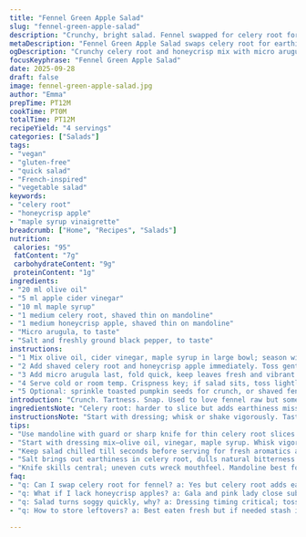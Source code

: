 ```yaml
---
title: "Fennel Green Apple Salad"
slug: "fennel-green-apple-salad"
description: "Crunchy, bright salad. Fennel swapped for celery root for earthier tone. Apple variation to granny smith-tartness tweaked with honeycrisp for balance. Dressing adjusted with 20 ml olive oil, 5 ml apple cider vinegar, 10 ml maple syrup. Simple salad that relies on crisp textures and sharp-sweet contrasts, good for light starters or side. Tossing and seasoning key; prevents sogginess. Pea shoots substituted with micro arugula for slight peppery bite and color pop. Quick prep, focus on knife skills and dressing harmony. No nuts, no gluten, vegan, allergen-friendly, easy to swap ingredients."
metaDescription: "Fennel Green Apple Salad swaps celery root for earthiness, honeycrisp for balance. Sharp, crisp, vegan. Quick prep, thin slices, layered seasonings, fresh bite."
ogDescription: "Crunchy celery root and honeycrisp mix with micro arugula. Sharp vinegar, sweet maple glaze. Toss fast, serve fresh. Vegan, gluten-free salad with punch and texture."
focusKeyphrase: "Fennel Green Apple Salad"
date: 2025-09-28
draft: false
image: fennel-green-apple-salad.jpg
author: "Emma"
prepTime: PT12M
cookTime: PT0M
totalTime: PT12M
recipeYield: "4 servings"
categories: ["Salads"]
tags:
- "vegan"
- "gluten-free"
- "quick salad"
- "French-inspired"
- "vegetable salad"
keywords:
- "celery root"
- "honeycrisp apple"
- "maple syrup vinaigrette"
breadcrumb: ["Home", "Recipes", "Salads"]
nutrition: 
 calories: "95"
 fatContent: "7g"
 carbohydrateContent: "9g"
 proteinContent: "1g"
ingredients:
- "20 ml olive oil"
- "5 ml apple cider vinegar"
- "10 ml maple syrup"
- "1 medium celery root, shaved thin on mandoline"
- "1 medium honeycrisp apple, shaved thin on mandoline"
- "Micro arugula, to taste"
- "Salt and freshly ground black pepper, to taste"
instructions:
- "1 Mix olive oil, cider vinegar, maple syrup in large bowl; season with salt pepper. Taste often; balsamic balance shifts acidity and sweetness."
- "2 Add shaved celery root and honeycrisp apple immediately. Toss gently but thoroughly before greens go limp."
- "3 Add micro arugula last, fold quick, keep leaves fresh and vibrant. Adjust seasoning as you go; acidity dims once mixed."
- "4 Serve cold or room temp. Crispness key; if salad sits, toss lightly again before plating."
- "5 Optional: sprinkle toasted pumpkin seeds for crunch, or shaved fennel fronds for aromatics if available."
introduction: "Crunch. Tartness. Snap. Used to love fennel raw but sometimes it’s too sweet, too anise-y. Switched celery root here—darker notes, crisp bite. Apples? Cut out granny smith, brought honeycrisp; sweeter, subtle acid. Dressing ratio tweaked; more oil, less vinegar, maple syrup bumped for rounder glaze. Dived into balancing sharpness and sweetness. Pea shoots tossed for peppery arugula instead—greens should sing, not wilt into mush. Seen salads liquefy from overdressing; don’t drown crisp veggies. Quick mix, off plate fast, bite by bite, texture retained. Learned from past mistakes—the dressing needs to coat, not flood. A salad that demands attention to timing, knife skills; mandoline thin to keep crunch, but not paper thin or limp mush. Salad’s alive, plays on tongue, refreshing yet grounded. Goes great next to beans or grains; no heavy cream or cheese, leaves space on plate, light crunch with every forkful."
ingredientsNote: "Celery root: harder to slice but adds earthiness missing from fennel. Use mandoline with guard or sharp knife, shaved thin but not so thin it turns into string. Honeycrisp apple adds natural sweetness, texture contrast; if unavailable, gala or pink lady work but adjust syrup down. Olive oil matters—use good-quality, fruity to highlight salad. Apple cider vinegar can be swapped with white wine vinegar if too sharp. Maple syrup flavors deep, low heat extraction, better than honey here because no floral notes clash with celery root. Micro arugula swaps out for tender pea shoots adds pepper punch and visual pop but dress last to avoid wilting. Season generously with salt—dulls bitterness, lifts flavors. Keep salad chilled if possible but bring to room temp just before serving to open aromatics."
instructionsNote: "Start with dressing; whisk or shake vigorously. Taste before adding veggies; should hit sweet/sour balance but not overpower. Add shaved celery root and apple immediately to vinaigrette, toss gently; prevents steaming or bruising delicate slices. Add micro arugula just before serving to prevent limpness. Use mandoline or a very sharp knife for even, thin slices—uneven cuts throw off mouthfeel. If lacking mandoline, peel blade of a vegetable peeler works. Avoid over-salting initially, accommodate final seasoning after mixing all—all veggies respond differently to salt absorption. Serve quickly to enjoy crisp texture; if prepared ahead, keep dressing separate or toss freshly just before serving. Adding toasted seeds or shaved herbs is optional but adds texture and aroma. Don’t overdress; less is more. Salad’s freshness defines it, listen to sight and feel, not just clock. Crunch fades with time—plate and eat fast."
tips:
- "Use mandoline with guard or sharp knife for thin celery root slices but avoid going paper thin, turns limp not crisp. Thickness controls texture crunch. Timing matters; toss quickly after slicing prevents steam buildup and sogginess. Apple choice influences sweetness balance; honeycrisp preferred for subtle acid. Gala or pink lady work in pinch; cut maple syrup if sugar rises."
- "Start with dressing mix—olive oil, vinegar, maple syrup. Whisk vigorously to marry flavors, then pause to taste. Adjust salt carefully; overdress kills crisp, so salt lightly first, final seasoning after all veggies combined. Toss apple and celery root immediately in dressing, coats but doesn’t drown. Micro arugula folds in last; adds peppery snap but wilts fast if early."
- "Keep salad chilled till seconds before serving for fresh aromatics and crunch. Room temp opens flavors but avoid long waits, salad loses crisp in minutes. Toss gently not shredded, better to see greens with dressing clinging thin. If prepping ahead, keep dressing separate; toss freshly each serve. Toasted pumpkin seeds boost crunch; fennel fronds add aroma. Optional but lifts texture dimension."
- "Salt brings out earthiness in celery root, dulls natural bitterness. Use plenty but layering salt is key. Salt too early absorbs weirdly; wait till combined layers for even flavor. Vinegar acid dims after mixing, so taste repeatedly and adjust vinegar last. Maple syrup deepens dressing without floral notes—better than honey here. Olive oil quality matters; fruity oils balance sweet and sharp tones."
- "Knife skills central; uneven cuts wreck mouthfeel. Mandoline best for celery root and apple. If no mandoline, use peeled vegetable peeler blade for thin shavings. Micro arugula delicate—fold carefully, no crushing. Toss fast to coat dressing but keep slices distinct. Salad goes well with beans or grains for bite and fullness without heaviness. Timing and texture dominate, not just ingredients."
faq:
- "q: Can I swap celery root for fennel? a: Yes but celery root adds earthier, denser texture. Fennel brings anise aroma, lighter crisp. Use fennel fronds as garnish if you want some. Celery root harder to shave but texture worth it. Adjust sweetness accordingly."
- "q: What if I lack honeycrisp apples? a: Gala and pink lady close substitutes. Pink lady less tart, so reduce maple syrup in dressing. Gala more neutral; balance with extra vinegar or a squeeze lemon to prevent flat taste. Cut apples thin to keep bite similar. Avoid softer apples; they turn mushy fast."
- "q: Salad turns soggy quickly, why? a: Dressing timing critical; toss shaved celery root and apple right after mixing dressing, not too much oil or vinegar. Salad keeps crisp if served quickly or kept chilled. Micro arugula added last to avoid wilting. If prepping ahead, store components separately and toss right before serving."
- "q: How to store leftovers? a: Best eaten fresh but if needed stash in airtight container. Dressing separate preferred to avoid sogginess. Keep salad chilled; apple and celery root work well 24 hours but greens limp fast. Re-toss lightly before serve to redistribute dressing and freshen texture. Avoid freezing or long storage."

---
```

